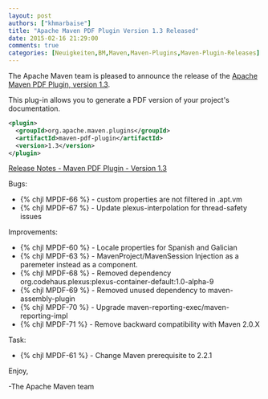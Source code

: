 ```yaml
---
layout: post
authors: ["khmarbaise"]
title: "Apache Maven PDF Plugin Version 1.3 Released"
date: 2015-02-16 21:29:00
comments: true
categories: [Neuigkeiten,BM,Maven,Maven-Plugins,Maven-Plugin-Releases]
---
```

The Apache Maven team is pleased to announce the release of the 
[Apache Maven PDF Plugin, version 1.3](https://maven.apache.org/plugins/maven-pdf-plugin/).

This plug-in allows you to generate a PDF version of your project's
documentation.

``` xml
<plugin>
  <groupId>org.apache.maven.plugins</groupId>
  <artifactId>maven-pdf-plugin</artifactId>
  <version>1.3</version>
</plugin>
```

<!-- more -->

[Release Notes - Maven PDF Plugin - Version 1.3](http://jira.codehaus.org/secure/ReleaseNote.jspa?projectId=11932&version=18950)

Bugs:

 * {% chjl MPDF-66 %} - custom properties are not filtered in .apt.vm
 * {% chjl MPDF-67 %} - Update plexus-interpolation for thread-safety issues

Improvements:

 * {% chjl MPDF-60 %} - Locale properties for Spanish and Galician
 * {% chjl MPDF-63 %} - MavenProject/MavenSession Injection as a paremeter instead as a component.
 * {% chjl MPDF-68 %} - Removed dependency org.codehaus.plexus:plexus-container-default:1.0-alpha-9
 * {% chjl MPDF-69 %} - Removed unused dependency to maven-assembly-plugin
 * {% chjl MPDF-70 %} - Upgrade maven-reporting-exec/maven-reporting-impl
 * {% chjl MPDF-71 %} - Remove backward compatibility with Maven 2.0.X

Task:

 * {% chjl MPDF-61 %} - Change Maven prerequisite to 2.2.1

Enjoy,

-The Apache Maven team
